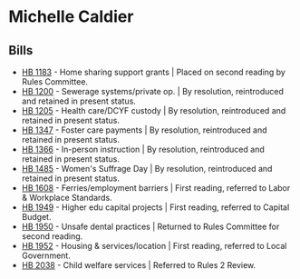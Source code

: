 # Michelle Caldier
## Bills
* [HB 1183](/bill/2021-22/hb/1183/) - Home sharing support grants | Placed on second reading by Rules Committee.
* [HB 1200](/bill/2021-22/hb/1200/) - Sewerage systems/private op. | By resolution, reintroduced and retained in present status.
* [HB 1205](/bill/2021-22/hb/1205/) - Health care/DCYF custody | By resolution, reintroduced and retained in present status.
* [HB 1347](/bill/2021-22/hb/1347/) - Foster care payments | By resolution, reintroduced and retained in present status.
* [HB 1366](/bill/2021-22/hb/1366/) - In-person instruction | By resolution, reintroduced and retained in present status.
* [HB 1485](/bill/2021-22/hb/1485/) - Women's Suffrage Day | By resolution, reintroduced and retained in present status.
* [HB 1608](/bill/2021-22/hb/1608/) - Ferries/employment barriers | First reading, referred to Labor & Workplace Standards.
* [HB 1949](/bill/2021-22/hb/1949/) - Higher edu capital projects | First reading, referred to Capital Budget.
* [HB 1950](/bill/2021-22/hb/1950/) - Unsafe dental practices | Returned to Rules Committee for second reading.
* [HB 1952](/bill/2021-22/hb/1952/) - Housing & services/location | First reading, referred to Local Government.
* [HB 2038](/bill/2021-22/hb/2038/) - Child welfare services | Referred to Rules 2 Review.
